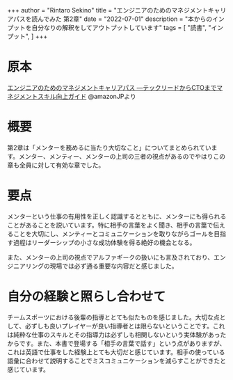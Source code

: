 +++
author = "Rintaro Sekino"
title = "エンジニアのためのマネジメントキャリアパスを読んでみた 第2章"
date = "2022-07-01"
description = "本からのインプットを自分なりの解釈をしてアウトプットしています"
tags = [
    "読書",
    "インプット",
]
+++
# 原本
[エンジニアのためのマネジメントキャリアパス ―テックリードからCTOまでマネジメントスキル向上ガイド](https://www.amazon.co.jp/dp/4873118484/ref=cm_sw_r_tw_dp_5FCDQMQJX32113X3X6AF)  @amazonJPより

# 概要
第2章は「メンターを務めるに当たり大切なこと」についてまとめられています。メンター、メンティー、メンターの上司の三者の視点があるのでやはりこの章も全員に対して有効な章でした。

# 要点
メンターという仕事の有用性を正しく認識するとともに、メンターにも得られることがあることを説いています。特に相手の言葉をよく聞き、相手の言葉で伝えることを大切にし、メンティーとコミュニケーションを取りながらゴールを目指す過程はリーダーシップの小さな成功体験を得る絶好の機会となる。

また、メンターの上司の視点でアルファギークの扱いにも言及されており、エンジニアリングの現場では必ず通る重要な内容だと感じました。

# 自分の経験と照らし合わせて
チームスポーツにおける後輩の指導ととても似たものを感じました。大切な点として、必ずしも良いプレイヤーが良い指導者とは限らないということです。これは純粋な仕事のスキルとその指導力は必ずしも相関しないという実体験があったからです。また、本書で登場する「相手の言葉で話す」という点がありますが、これは英語で仕事をした経験上とても大切だと感じています。相手の使っている語彙に合わせて説明することでミスコミュニケーションを減らすことができたと感じています。
